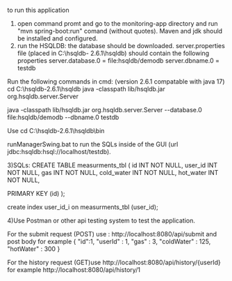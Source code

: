 to run this application 
1) open command promt and go to the monitoring-app directory and run "mvn spring-boot:run" comand (without quotes). Maven and jdk should be installed and configured.
2) run the HSQLDB: the database should be downloaded.
server.properties file (placed in C:\hsqldb- 2.6.1\hsqldb) should contain the following properties 
server.database.0 = file:hsqldb/demodb
server.dbname.0 = testdb

Run the following commands in cmd: 
(version 2.6.1 compatable with java 17)
cd C:\hsqldb-2.6.1\hsqldb 
java -classpath lib/hsqldb.jar org.hsqldb.server.Server

java -classpath lib/hsqldb.jar org.hsqldb.server.Server --database.0 file:hsqldb/demodb --dbname.0 testdb

Use cd C:\hsqldb-2.6.1\hsqldb\bin

runManagerSwing.bat
 to run the SQLs inside of the GUI (url jdbc:hsqldb:hsql://localhost/testdb).

3)SQLs:
CREATE TABLE measurments_tbl (
   id INT NOT NULL,
   user_id INT NOT NULL,
   gas INT NOT NULL,
   cold_water INT NOT NULL,
   hot_water INT NOT NULL,
   
   PRIMARY KEY (id) 
);


create index user_id_i on measurments_tbl (user_id);

4)Use Postman or other api testing system to test the application.

For the submit request (POST) use : http://localhost:8080/api/submit and post body for example
{
   "id":1,
   "userId" : 1,
   "gas" : 3,
   "coldWater" : 125,
   "hotWater" : 300
}

For the history request (GET)use http://localhost:8080/api/history/{userId} for example http://localhost:8080/api/history/1
